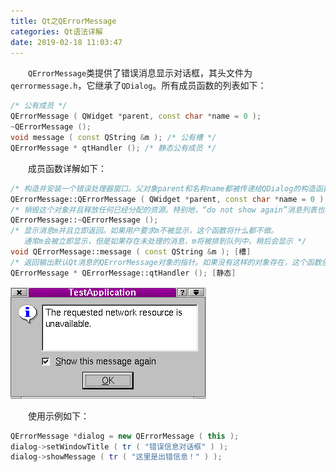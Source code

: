 ```yaml
---
title: Qt之QErrorMessage
categories: Qt语法详解
date: 2019-02-18 11:03:47
---
```

&emsp;&emsp;`QErrorMessage`类提供了错误消息显示对话框，其头文件为`qerrormessage.h`，它继承了`QDialog`。所有成员函数的列表如下：<!--more-->

``` cpp
/* 公有成员 */
QErrorMessage ( QWidget *parent, const char *name = 0 );
~QErrorMessage ();
void message ( const QString &m ); /* 公有槽 */
QErrorMessage * qtHandler (); /* 静态公有成员 */
```

&emsp;&emsp;成员函数详解如下：

``` cpp
/* 构造并安装一个错误处理器窗口。父对象parent和名称name都被传递给QDialog的构造函数 */
QErrorMessage::QErrorMessage ( QWidget *parent, const char *name = 0 );
/* 销毁这个对象并且释放任何已经分配的资源。特别地，“do not show again”消息列表也被删除 */
QErrorMessage::~QErrorMessage ();
/* 显示消息m并且立即返回。如果用户要求m不被显示，这个函数将什么都不做。
   通常m会被立即显示，但是如果存在未处理的消息，m将被排到队列中，稍后会显示 */
void QErrorMessage::message ( const QString &m ); [槽]
/* 返回输出默认Qt消息的QErrorMessage对象的指针。如果没有这样的对象存在，这个函数创建一个这样的对象 */
QErrorMessage * QErrorMessage::qtHandler (); [静态]
```

<img src="./Qt之QErrorMessage/1.png">

&emsp;&emsp;使用示例如下：

``` cpp
QErrorMessage *dialog = new QErrorMessage ( this );
dialog->setWindowTitle ( tr ( "错误信息对话框" ) );
dialog->showMessage ( tr ( "这里是出错信息！" ) );
```
